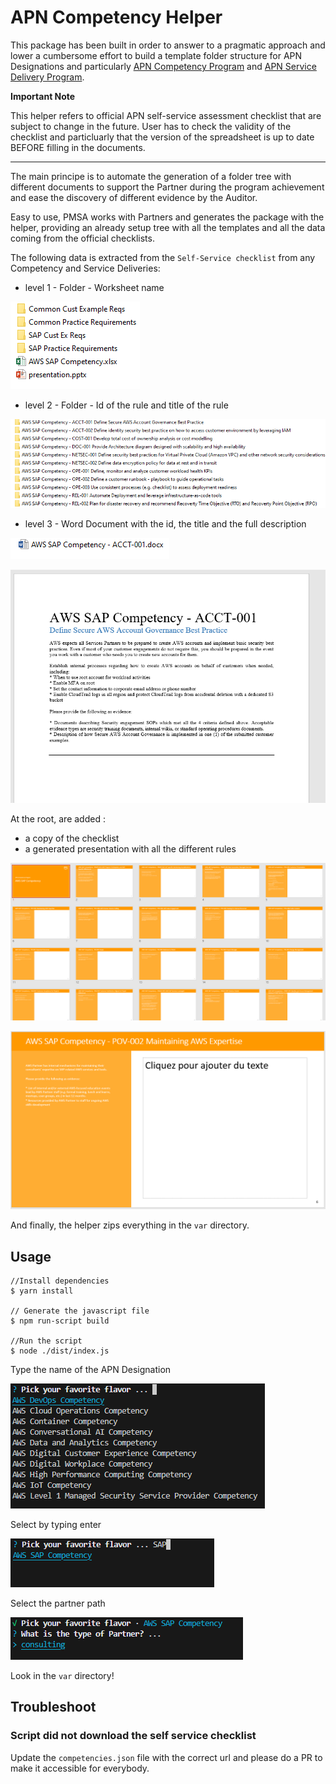 # APN Competency Helper

This package has been built in order to answer to a pragmatic approach and lower a cumbersome effort to build a template folder structure for APN Designations and particularly [APN Competency Program](https://aws.amazon.com/partners/programs/competencies/) and [APN Service Delivery Program](https://aws.amazon.com/partners/programs/service-delivery/).

**Important Note**

This helper refers to official APN self-service assessment checklist that are subject to change in the future. User has to check the validity of the checklist and particluarly that the version of the spreadsheet is up to date BEFORE filling in the documents.

---

The main principe is to automate the generation of a folder tree with different documents to support the Partner during the program achievement and ease the discovery of different evidence by the Auditor.

Easy to use, PMSA works with Partners and generates the package with the helper, providing an already setup tree with all the templates and all the data coming from the official checklists.

The following data is extracted from the `Self-Service checklist` from any Competency and Service Deliveries:

- level 1 - Folder - Worksheet name

![Worksheet name](./doc/4.png)

- level 2 - Folder - Id of the rule and title of the rule

![Worksheet name](./doc/5.png)

- level 3 - Word Document with the id, the title and the full description

![Worksheet name](./doc/6.png)

![Worksheet name](./doc/7.png)

At the root, are added :

- a copy of the checklist
- a generated presentation with all the different rules

![Worksheet name](./doc/8.png)

![Worksheet name](./doc/9.png)

And finally, the helper zips everything in the `var` directory.

## Usage

    //Install dependencies
    $ yarn install

    // Generate the javascript file
    $ npm run-script build

    //Run the script
    $ node ./dist/index.js

Type the name of the APN Designation

![Worksheet name](./doc/1.png)

Select by typing enter

![Worksheet name](./doc/2.png)

Select the partner path

![Worksheet name](./doc/3.png)

Look in the `var` directory!

## Troubleshoot

### Script did not download the self service checklist

Update the `competencies.json` file with the correct url and please do a PR to make it accessible for everybody.
